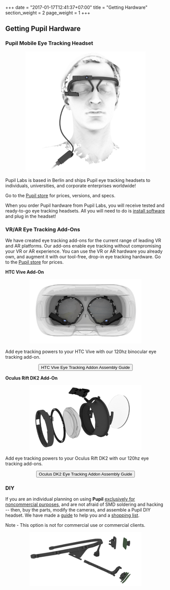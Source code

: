 +++
date = "2017-01-17T12:41:37+07:00"
title = "Getting Hardware"
section_weight = 2
page_weight = 1
+++

## Getting Pupil Hardware

### Pupil Mobile Eye Tracking Headset

<p align="center">
	<img class="padTop--2 padBottom--2" style="max-width: 75%;" src="/images/headset/pupil_w120_e120.jpg" /> 
</p>

Pupil Labs is based in Berlin and ships Pupil eye tracking headsets to individuals, universities, and corporate enterprises worldwide! 

Go to the [Pupil store][website] for prices, versions, and specs. 

When you order Pupil hardware from Pupil Labs, you will receive tested and ready-to-go eye tracking headsets. All you will need to do is [install software](https://github.com/pupil-labs/pupil/releases/latest) and plug in the headset!

### VR/AR Eye Tracking Add-Ons
We have created eye tracking add-ons for the current range of leading VR and AR platforms. Our add-ons enable eye tracking without compromising your VR or AR experience. You can use the VR or AR hardware you already own, and augment it with our tool-free, drop-in eye tracking hardware. Go to the [Pupil store][web_vr-ar] for prices.

**HTC Vive Add-On**

<p align="center">
	<img class="padTop--2 padBottom--2" style="max-width: 70%;" src="/images/vr-ar/htcviveb.png" />
</p>

Add eye tracking powers to your HTC Vive with our 120hz binocular eye tracking add-on.

<div class="content-container">
	<div align="center" class="padBottom--1 padTop--1">
		<a href="#assembly-vive-addon">
			<button class="ui-button">HTC Vive Eye Tracking Addon Assembly Guide</button>
		</a>
	</div>
</div>

**Oculus Rift DK2 Add-On**

<p align="center">
	<img class="padTop--2 padBottom--2" style="max-width: 70%;" src="/images/vr-ar/oculusdk2m.png" />
</p>

Add eye tracking powers to your Oculus Rift DK2 with our 120hz eye tracking add-ons.

<div class="content-container">
	<div align="center" class="padBottom--1 padTop--1">
		<a href="#assembly-dk2-addon">
			<button class="ui-button">Oculus DK2 Eye Tracking Addon Assembly Guide</button>
		</a>
	</div>
</div>

### DIY
If you are an individual planning on using **Pupil** [exclusively for noncommercial purposes](#license), and are not afraid of SMD soldering and hacking -- then, buy the parts, modify the cameras, and assemble a Pupil DIY headset. We have made a [guide](#diy-kit-guide) to help you and a [shopping list](https://docs.google.com/spreadsheet/pub?key=0Al-zbr5hUFxPdEdJY1Z0dGRXU18yU0JxTVQ3THBOZFE&single=true&gid=0&output=html). 

<aside class="notice">Note - This option is not for commercial use or commercial clients.</aside>
  
<p align="center">
	<img class="padTop--2 padBottom--2" style="max-width: 70%" src="/images/headset/diy_explosion.png" />
</p>

[website]: http://pupil-labs.com/store
[web_vr-ar]: http://pupil-labs.com/store/#vr-ar